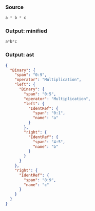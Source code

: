 ### Source
```js parse:expr
a * b * c
```

### Output: minified
```js
a*b*c
```

### Output: ast
```json
{
  "Binary": {
    "span": "0:9",
    "operator": "Multiplication",
    "left": {
      "Binary": {
        "span": "0:5",
        "operator": "Multiplication",
        "left": {
          "IdentRef": {
            "span": "0:1",
            "name": "a"
          }
        },
        "right": {
          "IdentRef": {
            "span": "4:5",
            "name": "b"
          }
        }
      }
    },
    "right": {
      "IdentRef": {
        "span": "8:9",
        "name": "c"
      }
    }
  }
}
```
